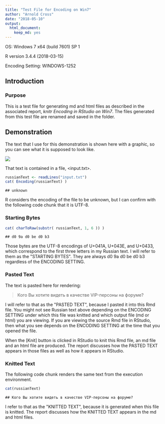 ```yaml
---
title: "Test File for Encoding on Win7"
author: "Arnold Cross"
date: "2018-05-10"
output: 
  html_document: 
    keep_md: yes
---
```




OS: Windows 7 x64 (build 7601) SP 1

R version 3.4.4 (2018-03-15)

Encoding Setting:  WINDOWS-1252

## Introduction

### Purpose

This is a test file for generating md and html files as described in the associated report, _knitr Encoding in RStudio on Win7_.  The files generated from this test file are renamed and saved in the <Samples> folder.

## Demonstration

The text that I use for this demonstration is shown here with a graphic, so you can see what it is supposed to look like.

![](RusText.png)

That text is contained in a file, <input.txt>.


```r
russianText <- readLines("input.txt")
cat( Encoding(russianText) )
```

```
## unknown
```

R considers the encoding of the file to be unknown, but I can confirm with the following code chunk that it is UTF-8.

### Starting Bytes


```r
cat( charToRaw(substr( russianText, 1, 6 )) )
```

```
## d0 9a d0 be d0 b3
```

Those bytes are the UTF-8 encodings of U+041A, U+043E, and U+0433, which correspond to the first three letters in my Russian text.  I will refer to them as the "STARTING BYTES".  They are always d0 9a d0 be d0 b3 regardless of the ENCODING SETTING.

### Pasted Text

The text is pasted here for rendering:

> Кого Вы хотите видеть в качестве VIP-персоны на форуме?

I will refer to that as the "PASTED TEXT", because I pasted it into this Rmd file.  You might not see Russian text above depending on the ENCODING SETTING under which this file was knitted and which output file (md or html) you are viewing.  If you are viewing the source Rmd file in RStudio, then what you see depends on the ENCODING SETTING at the time that you opened the file.

When the [Knit] button is clicked in RStudio to knit this Rmd file, an md file and an html file are produced.  The report discusses how the PASTED TEXT appears in those files as well as how it appears in RStudio.

### Knitted Text

The following code chunk renders the same text from the execution environment.


```r
cat(russianText)
```

```
## Кого Вы хотите видеть в качестве VIP-персоны на форуме?
```

I refer to that as the "KNITTED TEXT", because it is generated when this file is knitted.  The report discusses how the KNITTED TEXT appears in the md and html files.
